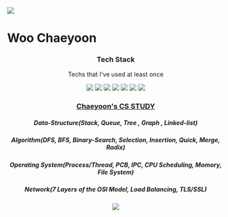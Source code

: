 <img src="https://capsule-render.vercel.app/api?type=wave&color=auto&height=300&section=header&text=capsule%20render&fontSize=90" />
<h1>Woo Chaeyoon</h1>

<h3 align="center">Tech Stack</h3>
<p align="center"> Techs that I've used at least once </p>
<p align="center">
<img src = "https://img.shields.io/badge/Python-3766AB?style=flat-square&logo=Python&logoColor=white"/>
<img src = "https://img.shields.io/badge/C++-00FF00?style=flat-square&logo=C%2B%2B&logoColor=black"/>
<img src = "https://img.shields.io/badge/Java-FF0000?style=flat-square&logo=Java&logoColor=white"/>
<img src = "https://img.shields.io/badge/Spring-1DDB16?style=flat-square&logo=Spring&logoColor=white"/>
<img src = "https://img.shields.io/badge/C-FFFF00?style=flat-square&logo=C&logoColor=black"/>
<img src= "https://img.shields.io/badge/Django-FFFFFF?style=flat-square&logo=Django&logoColor=black"/>
<img src = "https://img.shields.io/badge/Mysql-00AAFF?style=flat-square&logo=Mysql&logoColor=white"/>
</p>

<h3 align="center"><a href="https://yoonstudy-diary.tistory.com/" target="_blank">Chaeyoon's CS STUDY</a></h3>
 <p align="center">
 <h5 align="center"> Data-Structure(Stack, Queue, Tree , Graph , Linked-list) </h5>
 <h5 align="center"> Algorithm(DFS, BFS, Binary-Search, Selection, Insertion, Quick, Merge, Radix) </h5>
 <h5 align="center"> Operating System(Process/Thread, PCB, IPC, CPU Scheduling, Momory, File System) </h5>
 <h5 align="center"> Network(7 Layers of the OSI Model, Load Balancing, TLS/SSL) </h5>
</p>

<p align="center">
  <img src="https://github-readme-stats.vercel.app/api?username=sdc05103&show_icons=true&theme=radical" />
</p>


<!--
**sdc05103/sdc05103** is a ✨ _special_ ✨ repository because its `README.md` (this file) appears on your GitHub profile.

Here are some ideas to get you started:

- 🔭 I’m currently working on ...
- 🌱 I’m currently learning ...
- 👯 I’m looking to collaborate on ...
- 🤔 I’m looking for help with ...
- 💬 Ask me about ...
- 📫 How to reach me: ...
- 😄 Pronouns: ...
- ⚡ Fun fact: ...
-->
